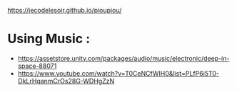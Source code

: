 https://jecodelesoir.github.io/pioupiou/

# Using Music : 
  - https://assetstore.unity.com/packages/audio/music/electronic/deep-in-space-88071
  - https://www.youtube.com/watch?v=T0CeNCfWIH0&list=PLfP6i5T0-DkLrHqanmCrOs28G-WDHgZzN
